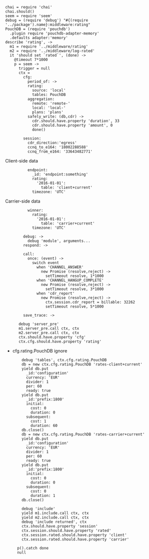     chai = require 'chai'
    chai.should()
    seem = require 'seem'
    debug = (require 'debug') "#{(require '../package').name}:middleware:rating"
    PouchDB = (require 'pouchdb')
      .plugin require 'pouchdb-adapter-memory'
      .defaults adapter:'memory'
    describe 'rating', ->
      m1 = require '../middleware/rating'
      m2 = require '../middleware/log-rated'
      it 'should set `rated`', (done) ->
        @timeout 7*1000
        p = seem ->
          trigger = null
          ctx =
            cfg:
              period_of: ->
              rating:
                source: 'local'
                tables: PouchDB
              aggregation:
                remote: 'remote-'
                local: 'local-'
                plans: 'plans'
              safely_write: (db,cdr) ->
                cdr.should.have.property 'duration', 33
                cdr.should.have.property 'amount', 0
                done()

            session:
              cdr_direction:'egress'
              ccnq_to_e164: '18002288588'
              ccnq_from_e164: '33643482771'

Client-side data

              endpoint:
                _id: 'endpoint:something'
                rating:
                  '2016-01-01':
                    table: 'client+current'
                timezone: 'UTC'

Carrier-side data

              winner:
                rating:
                  '2016-01-01':
                    table: 'carrier+current'
                timezone: 'UTC'

            debug: ->
              debug 'module', arguments...
            respond: ->

            call:
              once: (event) ->
                switch event
                  when 'CHANNEL_ANSWER'
                    new Promise (resolve,reject) ->
                      setTimeout resolve, 1*1000
                  when 'CHANNEL_HANGUP_COMPLETE'
                    new Promise (resolve,reject) ->
                      setTimeout resolve, 3*1000
                  when 'cdr_report'
                    new Promise (resolve,reject) ->
                      ctx.session.cdr_report = billable: 32262
                      setTimeout resolve, 5*1000

            save_trace: ->

          debug 'server_pre'
          m1.server_pre.call ctx, ctx
          m2.server_pre.call ctx, ctx
          ctx.should.have.property 'cfg'
          ctx.cfg.should.have.property 'rating'

* cfg.rating.PouchDB ignore

          debug 'tables', ctx.cfg.rating.PouchDB
          db = new ctx.cfg.rating.PouchDB 'rates-client+current'
          yield db.put
            _id:'configuration'
            currency: 'EUR'
            divider: 1
            per: 60
            ready: true
          yield db.put
            _id:'prefix:1800'
            initial:
              cost: 0
              duration: 0
            subsequent:
              cost: 1
              duration: 60
          db.close()
          db = new ctx.cfg.rating.PouchDB 'rates-carrier+current'
          yield db.put
            _id:'configuration'
            currency: 'EUR'
            divider: 1
            per: 60
            ready: true
          yield db.put
            _id:'prefix:1800'
            initial:
              cost: 0
              duration: 0
            subsequent:
              cost: 0
              duration: 1
          db.close()

          debug 'include'
          yield m1.include.call ctx, ctx
          yield m2.include.call ctx, ctx
          debug 'include returned', ctx
          ctx.should.have.property 'session'
          ctx.session.should.have.property 'rated'
          ctx.session.rated.should.have.property 'client'
          ctx.session.rated.should.have.property 'carrier'

        p().catch done
        null
